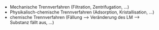 - Mechanische Trennverfahren (Filtration, Zentrifugation, ...)
- Physikalisch-chemische Trennverfahren (Adsorption, Kristallisation, ...)
- chemische Trennverfahren (Fällung --> Veränderung des LM --> Substanz fällt aus, ...)